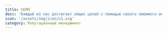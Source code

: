 ```yaml
---
title: SERM
desc: 'Каждый из нас достигает общих целей с помощью своего любимого инструмента: от разработки стратегии до пиара. Каждый из нас достигает общих целей с помощью своего любимого инструмента: от разработки стратегии до пиара. '
icon: '/assets/img/icon/s1.svg'
category: Репутационный менеджмент
---
```

